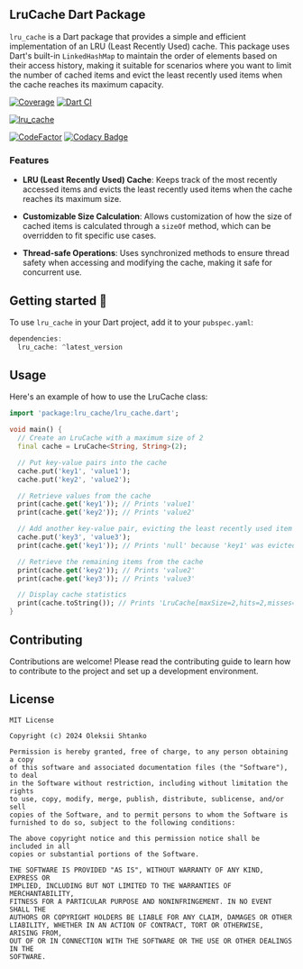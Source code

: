 ## LruCache Dart Package

`lru_cache` is a Dart package that provides a simple and efficient implementation of an LRU (Least Recently Used) cache. This package uses Dart's built-in `LinkedHashMap` to maintain the order of elements based on their access history, making it suitable for scenarios where you want to limit the number of cached items and evict the least recently used items when the cache reaches its maximum capacity.

[![Coverage](https://github.com/ashtanko/lru_cache/actions/workflows/coverage.yml/badge.svg)](https://github.com/ashtanko/lru_cache/actions/workflows/coverage.yml)
[![Dart CI](https://github.com/ashtanko/lru_cache/actions/workflows/build.yml/badge.svg)](https://github.com/ashtanko/lru_cache/actions/workflows/build.yml)

[![lru_cache](https://img.shields.io/pub/v/lru_cache?label=lru_cache)](https://pub.dev/packages/lru_cache)

[![CodeFactor](https://www.codefactor.io/repository/github/ashtanko/lru_cache/badge)](https://www.codefactor.io/repository/github/ashtanko/lru_cache)
[![Codacy Badge](https://app.codacy.com/project/badge/Grade/a03583ebe6b945c1b2c594b5809e908f)](https://app.codacy.com/gh/ashtanko/lru_cache/dashboard?utm_source=gh&utm_medium=referral&utm_content=&utm_campaign=Badge_grade)

### Features

- **LRU (Least Recently Used) Cache**: Keeps track of the most recently accessed items and evicts the least recently used items when the cache reaches its maximum size.

- **Customizable Size Calculation**: Allows customization of how the size of cached items is calculated through a `sizeOf` method, which can be overridden to fit specific use cases.

- **Thread-safe Operations**: Uses synchronized methods to ensure thread safety when accessing and modifying the cache, making it safe for concurrent use.

## Getting started 🎉

To use `lru_cache` in your Dart project, add it to your `pubspec.yaml`:

```dart
dependencies:
  lru_cache: ^latest_version
```

## Usage
Here's an example of how to use the LruCache class:

```dart
import 'package:lru_cache/lru_cache.dart';

void main() {
  // Create an LruCache with a maximum size of 2
  final cache = LruCache<String, String>(2);

  // Put key-value pairs into the cache
  cache.put('key1', 'value1');
  cache.put('key2', 'value2');

  // Retrieve values from the cache
  print(cache.get('key1')); // Prints 'value1'
  print(cache.get('key2')); // Prints 'value2'

  // Add another key-value pair, evicting the least recently used item
  cache.put('key3', 'value3');
  print(cache.get('key1')); // Prints 'null' because 'key1' was evicted

  // Retrieve the remaining items from the cache
  print(cache.get('key2')); // Prints 'value2'
  print(cache.get('key3')); // Prints 'value3'

  // Display cache statistics
  print(cache.toString()); // Prints 'LruCache[maxSize=2,hits=2,misses=1,hitRate=66%]'
}
```

## Contributing

Contributions are welcome! Please read the contributing guide to learn how to contribute to the project and set up a development environment.

## License

```plain
MIT License

Copyright (c) 2024 Oleksii Shtanko

Permission is hereby granted, free of charge, to any person obtaining a copy
of this software and associated documentation files (the "Software"), to deal
in the Software without restriction, including without limitation the rights
to use, copy, modify, merge, publish, distribute, sublicense, and/or sell
copies of the Software, and to permit persons to whom the Software is
furnished to do so, subject to the following conditions:

The above copyright notice and this permission notice shall be included in all
copies or substantial portions of the Software.

THE SOFTWARE IS PROVIDED "AS IS", WITHOUT WARRANTY OF ANY KIND, EXPRESS OR
IMPLIED, INCLUDING BUT NOT LIMITED TO THE WARRANTIES OF MERCHANTABILITY,
FITNESS FOR A PARTICULAR PURPOSE AND NONINFRINGEMENT. IN NO EVENT SHALL THE
AUTHORS OR COPYRIGHT HOLDERS BE LIABLE FOR ANY CLAIM, DAMAGES OR OTHER
LIABILITY, WHETHER IN AN ACTION OF CONTRACT, TORT OR OTHERWISE, ARISING FROM,
OUT OF OR IN CONNECTION WITH THE SOFTWARE OR THE USE OR OTHER DEALINGS IN THE
SOFTWARE.
```
